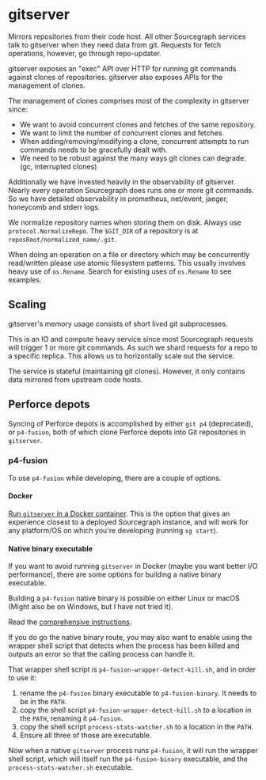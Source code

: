 # gitserver

Mirrors repositories from their code host. All other Sourcegraph services talk to gitserver when they need data from git. Requests for fetch operations, however, go through repo-updater.

gitserver exposes an "exec" API over HTTP for running git commands against
clones of repositories. gitserver also exposes APIs for the management of
clones.

The management of clones comprises most of the complexity in gitserver since:

- We want to avoid concurrent clones and fetches of the same repository.
- We want to limit the number of concurrent clones and fetches.
- When adding/removing/modifying a clone, concurrent attempts to run commands
  needs to be gracefully dealt with.
- We need to be robust against the many ways git clones can degrade. (gc,
  interrupted clones)

Additionally we have invested heavily in the observability of
gitserver. Nearly every operation Sourcegraph does runs one or more git
commands. So we have detailed observability in prometheus, net/event,
jaeger, honeycomb and stderr logs.

We normalize repository names when storing them on disk. Always use
`protocol.NormalizeRepo`. The `$GIT_DIR` of a repository is at
`reposRoot/normalized_name/.git`.

When doing an operation on a file or directory which may be concurrently
read/written please use atomic filesystem patterns. This usually involves
heavy use of `os.Rename`. Search for existing uses of `os.Rename` to see
examples.

## Scaling

gitserver's memory usage consists of short lived git subprocesses.

This is an IO and compute heavy service since most Sourcegraph requests will trigger 1 or more git commands. As such we shard requests for a repo to a specific replica. This allows us to horizontally scale out the service.

The service is stateful (maintaining git clones). However, it only contains data mirrored from upstream code hosts.

## Perforce depots

Syncing of Perforce depots is accomplished by either `git p4` (deprecated), or `p4-fusion`, both of which clone Perforce depots into Git repositories in `gitserver`.

### p4-fusion

To use `p4-fusion` while developing, there are a couple of options.

#### Docker

[Run `gitserver` in a Docker container](https://docs.sourcegraph.com/dev/background-information/sg#run-gitserver-in-a-docker-container). This is the option that gives an experience closest to a deployed Sourcegraph instance, and will work for any platform/OS on which you're developing (running `sg start`).

#### Native binary executable

If you want to avoid running `gitserver` in Docker (maybe you want better I/O performance), there are some options for building a native binary executable.

Building a `p4-fusion` native binary is possible on either Linux or macOS (Might also be on Windows, but I have not tried it).

Read the [comprehensive instructions](https://docs.sourcegraph.com/dev/background-information/build_p4_fusion).

If you do go the native binary route, you may also want to enable using the wrapper shell script that detects when the process has been killed and outputs an error so that the calling process can handle it.

That wrapper shell script is `p4-fusion-wrapper-detect-kill.sh`, and in order to use it:

1. rename the `p4-fusion` binary executable to `p4-fusion-binary`. It needs to be in the `PATH`.
1. copy the shell script `p4-fusion-wrapper-detect-kill.sh` to a location in the `PATH`, renaming it `p4-fusion`.
1. copy the shell script `process-stats-watcher.sh` to a location in the `PATH`.
1. Ensure all three of those are executable.

Now when a native `gitserver` process runs `p4-fusion`, it will run the wrapper shell script, which will itself run the `p4-fusion-binary` executable, and the `process-stats-watcher.sh` executable.

